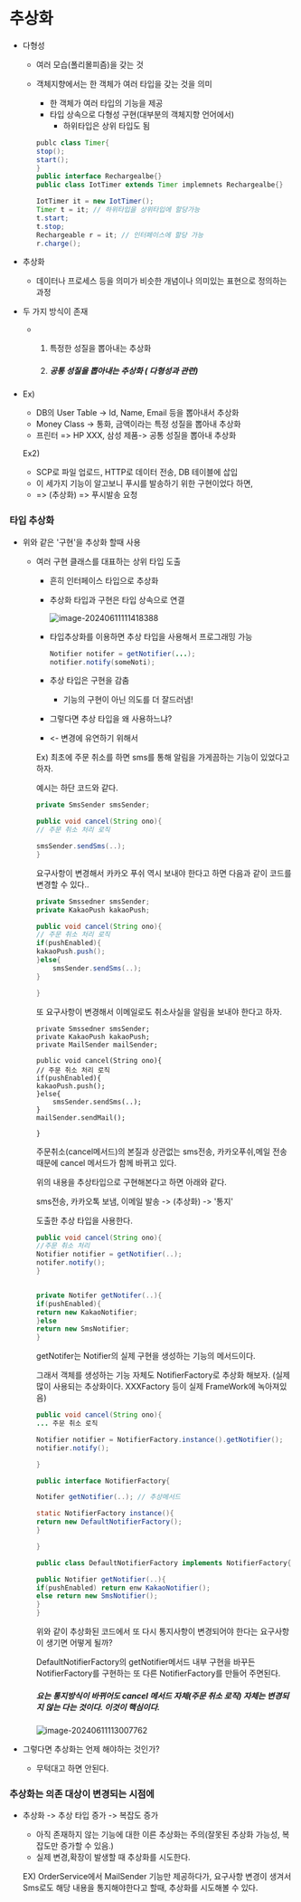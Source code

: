 # 추상화

* 다형성

  * 여러 모습(폴리몰피즘)을 갖는 것

  * 객체지향에서는 한 객체가 여러 타입을 갖는 것을 의미

    * 한 객체가 여러 타입의 기능을 제공
    * 타입 상속으로 다형성 구현(대부분의 객체지향 언어에서)
      * 하위타입은 상위 타입도 됨

    ```java
    publc class Timer{
    stop();
    start();
    }
    public interface Rechargealbe{}
    public class IotTimer extends Timer implemnets Rechargealbe{}
    
    IotTimer it = new IotTimer();
    Timer t = it; // 하위타입을 상위타입에 할당가능
    t.start;
    t.stop;
    Rechargeable r = it; // 인터페이스에 할당 가능
    r.charge();
    ```

* 추상화

  * 데이터나 프로세스 등을 의미가 비슷한 개념이나 의미있는 표현으로 정의하는 과정

* 두 가지 방식이 존재

  * 1. 특정한 성질을 뽑아내는 추상화

    2. ##### 공통 성질을 뽑아내는 추상화 ( 다형성과 관련)

* Ex)

  * DB의 User Table -> Id, Name, Email 등을 뽑아내서 추상화
  * Money Class -> 통화, 금액이라는 특정 성질을 뽑아내 추상화
  * 프린터 => HP XXX, 삼성 제품-> 공통 성질을 뽑아내 추상화

  Ex2)

  * SCP로 파일 업로드, HTTP로 데이터 전송, DB 테이블에 삽입
  * 이 세가지 기능이 알고보니 푸시를 발송하기 위한 구현이었다 하면, 
  * => (추상화) => 푸시발송 요청

### 타입 추상화

* 위와 같은 '구현'을 추상화 할때 사용

  * 여러 구현 클래스를 대표하는 상위 타입 도출

    * 흔히 인터페이스 타입으로 추상화

    * 추상화 타입과 구현은 타입 상속으로 연결

      ![image-20240611111418388](/Users/daewon/Study/docs/OOP/Lecture/최범균객체지향입문/추상화.assets/image-20240611111418388.png)

    * 타입추상화를 이용하면 추상 타입을 사용해서 프로그래밍 가능

      ```java
      Notifier notifer = getNotifier(...);
      notifier.notify(someNoti);
      ```

    * 추상 타입은 구현을 감춤

      * 기능의 구현이 아닌 의도를 더 잘드러냄!

    * 그렇다면 추상 타입을 왜 사용하느냐?

    * <- 변경에 유연하기 위해서

    Ex) 최초에 주문 취소를 하면 sms를 통해 알림을 가게끔하는 기능이 있었다고 하자. 

    예시는 하단 코드와 같다.

    ```java
    private SmsSender smsSender;
    
    public void cancel(String ono){
    // 주문 취소 처리 로직
    
    smsSender.sendSms(..);
    }
    ```

    요구사항이 변경해서 카카오 푸쉬 역시 보내야 한다고 하면 다음과 같이 코드를 변경할 수 있다..

    ```java
    private Smssedner smsSender;
    private KakaoPush kakaoPush;
    
    public void cancel(String ono){
    // 주문 취소 처리 로직
    if(pushEnabled){
    kakaoPush.push();
    }else{
    	smsSender.sendSms(..);
    }
    
    }
    
    ```

    또 요구사항이 변경해서 이메일로도 취소사실을 알림을 보내야 한다고 하자.

    ```
    private Smssedner smsSender;
    private KakaoPush kakaoPush;
    private MailSender mailSender;
    
    public void cancel(String ono){
    // 주문 취소 처리 로직
    if(pushEnabled){
    kakaoPush.push();
    }else{
    	smsSender.sendSms(..);
    }
    mailSender.sendMail();
    
    }
    ```

    주문취소(cancel메서드)의 본질과 상관없는 sms전송, 카카오푸쉬,메일 전송때문에 cancel 메서드가 함께 바뀌고 있다. 

    

    위의 내용을 추상타입으로 구현해본다고 하면 아래와 같다.

    sms전송, 카카오톡 보냄, 이메일 발송 -> (추상화) -> '통지'

    도출한 추상 타입을 사용한다.

    ```java
    public void cancel(String ono){
    //주문 취소 처리
    Notifier notifier = getNotifier(..);
    notifer.notify();
    }
    
    
    private Notifer getNotifer(..){
    if(pushEnabled){
    return new KakaoNotifier;
    }else
    return new SmsNotifier;
    }
    ```

    getNotifer는 Notifier의 실제 구현을 생성하는 기능의 메서드이다. 

    그래서 객체를 생성하는 기능 자체도 NotifierFactory로 추상화 해보자.
    (실제 많이 사용되는 추상화이다. XXXFactory 등이 실제 FrameWork에 녹아져있음)

    ```java
    public void cancel(String ono){
    ... 주문 취소 로직
    
    Notifier notifier = NotifierFactory.instance().getNotifier();
    notifier.notify();
    
    }
    
    public interface NotifierFactory{
    
    Notifer getNotifier(..); // 추상메서드
    
    static NotifierFactory instance(){
    return new DefaultNotifierFactory();
    }
    
    }
    
    public class DefaultNotifierFactory implements NotifierFactory{
    
    public Notifier getNotifier(..){
    if(pushEnabled) return enw KakaoNotifier();
    else return new SmsNotifier();
    }
    }
    ```

    위와 같이 추상화된 코드에서 또 다시 통지사항이 변경되어야 한다는 요구사항이 생기면 어떻게 될까? 

    DefaultNotifierFactory의 getNotifier메서드 내부 구현을 바꾸든 
    NotifierFactory를 구현하는 또 다른 NotifierFactory를 만들어 주면된다.

    ##### 요는 통지방식이 바뀌어도 cancel 메서드 자체(주문 취소 로직) 자체는 변경되지 않는 다는 것이다. 이것이 핵심이다.

    ![image-20240611113007762](/Users/daewon/Study/docs/OOP/Lecture/최범균객체지향입문/추상화.assets/image-20240611113007762.png)

* 그렇다면 추상화는 언제 해야하는 것인가?

  * 무턱대고 하면 안된다.

### 추상화는 의존 대상이 변경되는 시점에

* 추상화 -> 추상 타입 증가 -> 복잡도 증가

  * 아직 존재하지 않는 기능에 대한 이른 추상화는 주의(잘못된 추상화 가능성, 복잡도만 증가할 수 있음.)
  * 실제 변경,확장이 발생할 때 추상화를 시도한다.

  EX) OrderService에서 MailSender 기능만 제공하다가, 요구사항 변경이 생겨서 Sms로도 해당 내용을 통지해야한다고 할때, 추상화를 시도해볼 수 있다. 